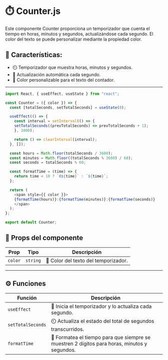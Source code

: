 # ⏱️ Counter.js

Este componente Counter proporciona un temporizador que cuenta el tiempo en horas, minutos y segundos, actualizándose cada segundo. El color del texto se puede personalizar mediante la propiedad color.

## 🎯 Características:

- ⏲️ Temporizador que muestra horas, minutos y segundos.
- 🔄 Actualización automática cada segundo.
- 🎨 Color personalizable para el texto del contador.

---

```js
import React, { useEffect, useState } from "react";

const Counter = ({ color }) => {
  const [totalSeconds, setTotalSeconds] = useState(0);

  useEffect(() => {
    const interval = setInterval(() => {
    setTotalSeconds((prevTotalSeconds) => prevTotalSeconds + 1);
    }, 1000);

    return () => clearInterval(interval);
  }, []);

  const hours = Math.floor(totalSeconds / 3600);
  const minutes = Math.floor((totalSeconds % 3600) / 60);
  const seconds = totalSeconds % 60;

  const formatTime = (time) => {
    return time < 10 ? `0${time}` : `${time}`;
  };

  return (
    <span style={{ color }}>
    {formatTime(hours)}:{formatTime(minutes)}:{formatTime(seconds)}
    </span>
  );
};

export default Counter;
```

## 🧩 Props del componente

| Prop   | Tipo     | Descripción                                   |
|--------|----------|-----------------------------------------------|
| `color`| `string` | 🎨 Color del texto del temporizador.           |

---


## ⚙️ Funciones

| Función         | Descripción                                                                               |
|-----------------|-------------------------------------------------------------------------------------------|
| `useEffect`     | 🔄 Inicia el temporizador y lo actualiza cada segundo.                                      |
| `setTotalSeconds`| ⏲️ Actualiza el estado del total de segundos transcurridos.                                |
| `formatTime`    | 📝 Formatea el tiempo para que siempre se muestren 2 dígitos para horas, minutos y segundos.|